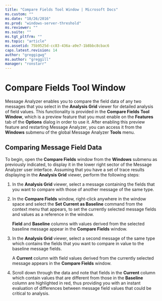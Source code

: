 ```yaml
---
title: "Compare Fields Tool Window | Microsoft Docs"
ms.custom: ""
ms.date: "10/26/2016"
ms.prod: "windows-server-threshold"
ms.reviewer: ""
ms.suite: ""
ms.tgt_pltfrm: ""
ms.topic: "article"
ms.assetid: 75b9525d-cc83-436a-a9e7-1b8bbc8cbac6
caps.latest.revision: 14
author: "greggigwg"
ms.author: "greggill"
manager: "ronstarr"
---
```

# Compare Fields Tool Window
Message Analyzer enables you to compare the field data of any two messages that you select in the **Analysis Grid** viewer for detailed analysis of field values. This functionality is provided in the **Compare Fields** **Tool Window**, which is a preview feature that you must enable on the **Features** tab of the **Options** dialog in order to use it.  After enabling this preview feature and restarting Message Analyzer, you can access it from the **Windows** submenu of the global Message Analyzer **Tools** menu.  
  
## Comparing Message Field Data  
 To begin, open the **Compare Fields** window from the **Windows** submenu as previously indicated, to display it in the lower right sector of the Message Analyzer user interface. Assuming that you have a set of trace results displaying in the **Analysis Grid** viewer, perform the following steps:  
  
1.  In the **Analysis Grid** viewer, select a message containing the fields that you want to compare with those of another message of the same type.  
  
2.  In the **Compare Fields** window, right-click anywhere in the window space and select the **Set Current as Baseline** command from the context menu that appears, to set the currently selected message fields and values as a reference in the window.  
  
     **Field** and **Baseline** columns with values derived from the selected baseline message appear in the **Compare Fields** window.  
  
3.  In the **Analysis Grid** viewer, select a second message of the same type which contains the fields that you want to compare in value to the baseline message fields.  
  
     A **Current** column with field values derived from the currently selected message appears in the **Compare Fields** window.  
  
4.  Scroll down through the data and note that fields in the **Current** column which contain values that are different from those in the **Baseline** column are highlighted in red, thus providing you with an instant evaluation of differences between message field values that could be critical to analysis.